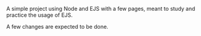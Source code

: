 A simple project using Node and EJS with a few pages, meant to study and practice the usage of EJS.

A few changes are expected to be done.
